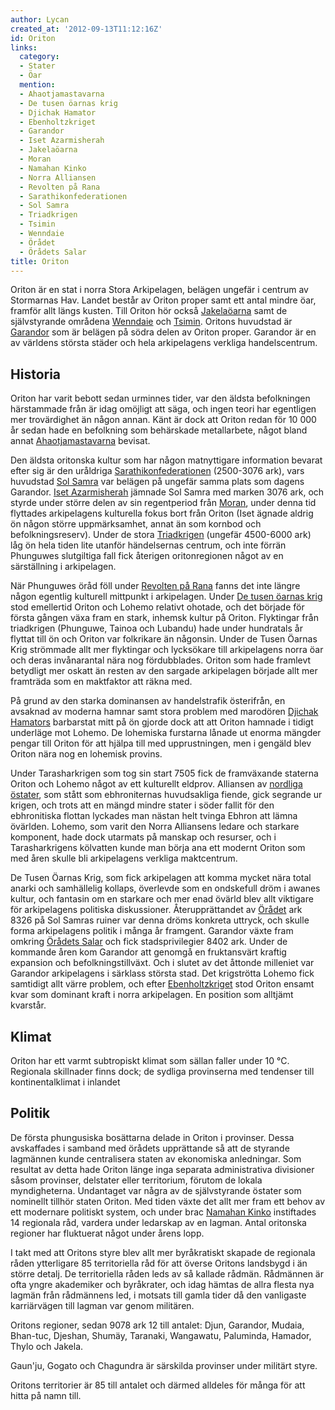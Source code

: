 ```yaml
---
author: Lycan
created_at: '2012-09-13T11:12:16Z'
id: Oriton
links:
  category:
  - Stater
  - Öar
  mention:
  - Ahaotjamastavarna
  - De tusen öarnas krig
  - Djichak Hamator
  - Ebenholtzkriget
  - Garandor
  - Iset Azarmisherah
  - Jakelaöarna
  - Moran
  - Namahan Kinko
  - Norra Alliansen
  - Revolten på Rana
  - Sarathikonfederationen
  - Sol Samra
  - Triadkrigen
  - Tsimin
  - Wenndaie
  - Örådet
  - Örådets Salar
title: Oriton
---
```


Oriton är en stat i norra Stora Arkipelagen, belägen ungefär i centrum av Stormarnas Hav. Landet
består av Oriton proper samt ett antal mindre öar, framför allt längs kusten. Till Oriton hör också
[Jakelaöarna] samt de självstyrande områdena [Wenndaie] och [Tsimin]. Oritons huvudstad är
[Garandor] som är belägen på södra delen av Oriton proper. Garandor är en av världens största städer
och hela arkipelagens verkliga handelscentrum.

Historia
--------

Oriton har varit bebott sedan urminnes tider, var den äldsta befolkningen härstammade från är idag
omöjligt att säga, och ingen teori har egentligen mer trovärdighet än någon annan. Känt är dock att
Oriton redan för 10 000 år sedan hade en befolkning som behärskade metallarbete, något bland annat
[Ahaotjamastavarna] bevisat.

Den äldsta oritonska kultur som har någon matnyttigare information bevarat efter sig är den
uråldriga [Sarathikonfederationen] (2500-3076 ark), vars huvudstad [Sol Samra] var belägen på
ungefär samma plats som dagens Garandor. [Iset Azarmisherah] jämnade Sol Samra med marken 3076 ark,
och styrde under större delen av sin regentperiod från [Moran], under denna tid flyttades
arkipelagens kulturella fokus bort från Oriton (Iset ägnade aldrig ön någon större uppmärksamhet,
annat än som kornbod och befolkningsreserv). Under de stora [Triadkrigen] (ungefär 4500-6000 ark)
låg ön hela tiden lite utanför händelsernas centrum, och inte förrän Phunguwes slutgiltiga fall fick
återigen oritonregionen något av en särställning i arkipelagen.

När Phunguwes öråd föll under [Revolten på Rana] fanns det inte längre någon egentlig kulturell
mittpunkt i arkipelagen. Under [De tusen öarnas krig] stod emellertid Oriton och Lohemo relativt
ohotade, och det började för första gången växa fram en stark, inhemsk kultur på Oriton. Flyktingar
från triadkrigen (Phunguwe, Tainoa och Lubandu) hade under hundratals år flyttat till ön och Oriton
var folkrikare än någonsin. Under de Tusen Öarnas Krig strömmade allt mer flyktingar och lycksökare
till arkipelagens norra öar och deras invånarantal nära nog fördubblades. Oriton som hade framlevt
betydligt mer oskatt än resten av den sargade arkipelagen började allt mer framträda som en
maktfaktor att räkna med.

På grund av den starka dominansen av handelstrafik österifrån, en avsaknad av moderna hamnar samt
stora problem med marodören [Djichak Hamators] barbarstat mitt på ön gjorde dock att att Oriton
hamnade i tidigt underläge mot Lohemo. De lohemiska furstarna lånade ut enorma mängder pengar till
Oriton för att hjälpa till med upprustningen, men i gengäld blev Oriton nära nog en lohemisk
provins.

Under Tarasharkrigen som tog sin start 7505 fick de framväxande staterna Oriton och Lohemo något av
ett kulturellt eldprov. Alliansen av [nordliga östater], som stått som ebhroniternas huvudsakliga
fiende, gick segrande ur krigen, och trots att en mängd mindre stater i söder fallit för den
ebhronitiska flottan lyckades man nästan helt tvinga Ebhron att lämna övärlden. Lohemo, som varit
den Norra Alliansens ledare och starkare komponent, hade dock utarmats på manskap och resurser, och
i Tarasharkrigens kölvatten kunde man börja ana ett modernt Oriton som med åren skulle bli
arkipelagens verkliga maktcentrum.

De Tusen Öarnas Krig, som fick arkipelagen att komma mycket nära total anarki och samhällelig
kollaps, överlevde som en ondskefull dröm i awanes kultur, och fantasin om en starkare och mer enad
övärld blev allt viktigare för arkipelagens politiska diskussioner. Återupprättandet av [Örådet] ark
8326 på Sol Samras ruiner var denna dröms konkreta uttryck, och skulle forma arkipelagens politik i
många år framgent. Garandor växte fram omkring [Örådets Salar] och fick stadsprivilegier 8402 ark.
Under de kommande åren kom Garandor att genomgå en fruktansvärt kraftig expansion och
befolkningstillväxt. Och i slutet av det åttonde milleniet var Garandor arkipelagens i särklass
största stad. Det krigströtta Lohemo fick samtidigt allt värre problem, och efter [Ebenholtzkriget]
stod Oriton ensamt kvar som dominant kraft i norra arkipelagen. En position som alltjämt kvarstår.

Klimat
------

Oriton har ett varmt subtropiskt klimat som sällan faller under 10 °C. Regionala skillnader finns
dock; de sydliga provinserna med tendenser till kontinentalklimat i inlandet

Politik
-------

De första phungusiska bosättarna delade in Oriton i provinser. Dessa avskaffades i samband med
örådets upprättande så att de styrande lagmännen kunde centralisera staten av ekonomiska
anledningar. Som resultat av detta hade Oriton länge inga separata administrativa divisioner såsom
provinser, delstater eller territorium, förutom de lokala myndigheterna. Undantaget var några av de
självstyrande östater som nominellt tillhör staten Oriton. Med tiden växte det allt mer fram ett
behov av ett modernare politiskt system, och under brac [Namahan Kinko] instiftades 14 regionala
råd, vardera under ledarskap av en lagman. Antal oritonska regioner har fluktuerat något under årens
lopp.

I takt med att Oritons styre blev allt mer byråkratiskt skapade de regionala råden ytterligare 85
territoriella råd för att överse Oritons landsbygd i än större detalj. De territoriella råden leds
av så kallade rådmän. Rådmännen är ofta yngre akademiker och byråkrater, och idag hämtas de allra
flesta nya lagmän från rådmännens led, i motsats till gamla tider då den vanligaste karriärvägen
till lagman var genom militären.

Oritons regioner, sedan 9078 ark 12 till antalet: Djun, Garandor, Mudaia, Bhan-tuc, Djeshan, Shumäy,
Taranaki, Wangawatu, Paluminda, Hamador, Thylo och Jakela.

Gaun'ju, Gogato och Chagundra är särskilda provinser under militärt styre.

Oritons territorier är 85 till antalet och därmed alldeles för många för att hitta på namn till.

  [Jakelaöarna]: Jakelaöarna
  [Wenndaie]: Wenndaie
  [Tsimin]: Tsimin
  [Garandor]: Garandor
  [Ahaotjamastavarna]: Ahaotjamastavarna
  [Sarathikonfederationen]: Sarathikonfederationen
  [Sol Samra]: Sol_Samra
  [Iset Azarmisherah]: Iset_Azarmisherah
  [Moran]: Moran
  [Triadkrigen]: Triadkrigen
  [Revolten på Rana]: Revolten_på_Rana
  [De tusen öarnas krig]: De_tusen_öarnas_krig
  [Djichak Hamators]: Djichak_Hamator
  [nordliga östater]: Norra_Alliansen
  [Örådet]: Örådet
  [Örådets Salar]: Örådets_Salar
  [Ebenholtzkriget]: Ebenholtzkriget
  [Namahan Kinko]: Namahan_Kinko